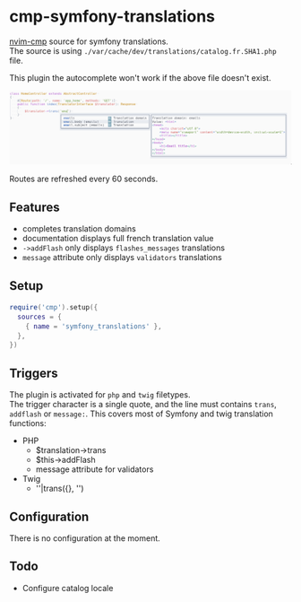 # cmp-symfony-translations

[nvim-cmp](https://github.com/hrsh7th/nvim-cmp) source for symfony translations.  
The source is using `./var/cache/dev/translations/catalog.fr.SHA1.php` file.

This plugin the autocomplete won't work if the above file doesn't exist.

![Autocomplete](./docs/autocomplete.png)

Routes are refreshed every 60 seconds.

## Features
- completes translation domains
- documentation displays full french translation value
- `->addFlash` only displays `flashes_messages` translations
- `message` attribute only displays `validators` translations

## Setup

```lua
require('cmp').setup({
  sources = {
    { name = 'symfony_translations' },
  },
})
```

## Triggers

The plugin is activated for `php` and `twig` filetypes.  
The trigger character is a single quote, and the line must contains
`trans`, `addflash` or `message:`. This covers most of Symfony and twig
translation functions:
- PHP
  - $translation->trans
  - $this->addFlash
  - message attribute for validators
- Twig
  - ''|trans({}, '')

## Configuration

There is no configuration at the moment.

## Todo

- Configure catalog locale
